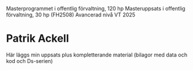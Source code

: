 Masterprogrammet i offentlig förvaltning, 120 hp
Masteruppsats i offentlig förvaltning, 30 hp (FH2508)
Avancerad nivå
VT 2025

# Patrik Ackell

Här läggs min uppsats plus kompletterande material (bilagor med data och kod och Ds-serien)
